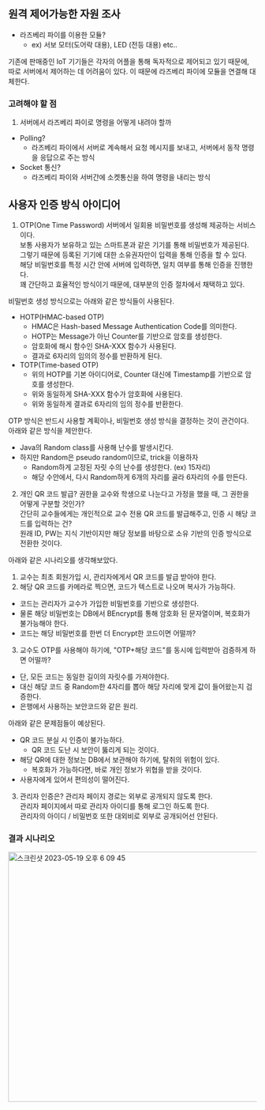 ## 원격 제어가능한 자원 조사
- 라즈베리 파이를 이용한 모듈?
  - ex) 서보 모터(도어락 대용), LED (전등 대용) etc..

기존에 판매중인 IoT 기기들은 각자의 어플을 통해 독자적으로 제어되고 있기 때문에,
따로 서버에서 제어하는 데 어려움이 있다.
이 때문에 라즈베리 파이에 모듈을 연결해 대체한다.

### 고려해야 할 점
1. 서버에서 라즈베리 파이로 명령을 어떻게 내려야 할까
- Polling?
  - 라즈베리 파이에서 서버로 계속해서 요청 메시지를 보내고, 서버에서 동작 명령을 응답으로 주는 방식
- Socket 통신?
  - 라즈베리 파이와 서버간에 소켓통신을 하여 명령을 내리는 방식

## 사용자 인증 방식 아이디어
1. OTP(One Time Password)
서버에서 일회용 비밀번호를 생성해 제공하는 서비스이다.  
보통 사용자가 보유하고 있는 스마트폰과 같은 기기를 통해 비밀번호가 제공된다.  
그렇기 때문에 등록된 기기에 대한 소유권자만이 입력을 통해 인증을 할 수 있다.  
해당 비밀번호를 특정 시간 안에 서버에 입력하면, 일치 여부를 통해 인증을 진행한다.  
꽤 간단하고 효율적인 방식이기 때문에, 대부분의 인증 절차에서 채택하고 있다.  

비밀번호 생성 방식으로는 아래와 같은 방식들이 사용된다.  
  - HOTP(HMAC-based OTP)
    - HMAC은 Hash-based Message Authentication Code를 의미한다.
    - HOTP는 Message가 아닌 Counter를 기반으로 암호를 생성한다.
    - 암호화에 해시 함수인 SHA-XXX 함수가 사용된다.
    - 결과로 6자리의 임의의 정수를 반환하게 된다.
  - TOTP(Time-based OTP)
    - 위의 HOTP를 기본 아이디어로, Counter 대신에 Timestamp를 기반으로 암호를 생성한다.
    - 위와 동일하게 SHA-XXX 함수가 암호화에 사용된다.
    - 위와 동일하게 결과로 6자리의 임의 정수를 반환한다.

OTP 방식은 반드시 사용할 계획이나, 비밀번호 생성 방식을 결정하는 것이 관건이다.  
아래와 같은 방식을 제안한다.  
- Java의 Random class를 사용해 난수를 발생시킨다.
- 하지만 Random은 pseudo random이므로, trick을 이용하자
  - Random하게 고정된 자릿 수의 난수를 생성한다. (ex) 15자리)
  - 해당 수안에서, 다시 Random하게 6개의 자리를 골라 6자리의 수를 만든다.

2. 개인 QR 코드 발급?
권한을 교수와 학생으로 나눈다고 가정을 했을 때, 그 권한을 어떻게 구분할 것인가?  
간단히 교수들에게는 개인적으로 교수 전용 QR 코드를 발급해주고, 인증 시 해당 코드를 입력하는 건?  
원래 ID, PW는 지식 기반이지만 해당 정보를 바탕으로 소유 기반의 인증 방식으로 전환한 것이다.  

아래와 같은 시나리오를 생각해보았다.
1. 교수는 최초 회원가입 시, 관리자에게서 QR 코드를 발급 받아야 한다.
2. 해당 QR 코드를 카메라로 찍으면, 코드가 텍스트로 나오며 복사가 가능하다.
  - 코드는 관리자가 교수가 가입한 비밀번호를 기반으로 생성한다.
  - 물론 해당 비밀번호는 DB에서 BEncrypt를 통해 암호화 된 문자열이며, 복호화가 불가능해야 한다.
  - 코드는 해당 비밀번호를 한번 더 Encrypt한 코드이면 어떨까?
3. 교수도 OTP를 사용해야 하기에, "OTP+해당 코드"를 동시에 입력받아 검증하게 하면 어떨까?
  - 단, 모든 코드는 동일한 길이의 자릿수를 가져야한다.
  - 대신 해당 코드 중 Random한 4자리를 뽑아 해당 자리에 맞게 값이 들어왔는지 검증한다.
  - 은행에서 사용하는 보안코드와 같은 원리.

아래와 같은 문제점들이 예상된다.
- QR 코드 분실 시 인증이 불가능하다.
  - QR 코드 도난 시 보안이 뚫리게 되는 것이다.
- 해당 QR에 대한 정보는 DB에서 보관해야 하기에, 탈취의 위험이 있다.
  - 복호화가 가능하다면, 바로 개인 정보가 위협을 받을 것이다.
- 사용자에게 있어서 편의성이 떨어진다.

3. 관리자 인증은?
관리자 페이지 경로는 외부로 공개되지 않도록 한다.  
관리자 페이지에서 따로 관리자 아이디를 통해 로그인 하도록 한다.  
관리자의 아이디 / 비밀번호 또한 대외비로 외부로 공개되어선 안된다.  

### 결과 시나리오
<img width="506" alt="스크린샷 2023-05-19 오후 6 09 45" src="https://github.com/Jinseop-Sim/Graduation-Project/assets/71700079/ce95e8e6-9545-410e-bd94-2c45e5959dae">  
